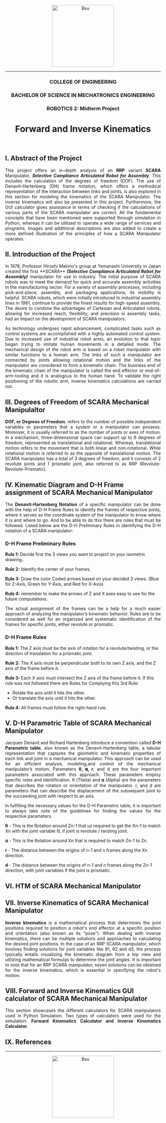 <p align="center">
  <img src=https://github.com/limwelwel/PYTHON-PROGRAMS/blob/3078971571d8ab959cb3e9882e7a0265d9947afc/bsu%20header.png alt=Bsu style="height: 200px;">
  <hr>
<h3 align="center">COLLEGE OF ENGINEERING</h3>
<h3 align="center">BACHELOR OF SCIENCE IN MECHATRONICS ENGINEERING</h3>
<h3 align="center">ROBOTICS 2: Midterm Project</h3>
<h1 align="center"> Forward and Inverse Kinematics </h1> 
<br>

## I. Abstract of the Project
<p align="justify"> 
This project offers an in-depth analysis of an <b>RRP</b> variant <b>SCARA</b> Manipulator, <b><i>Selective Compliance Articulated Robot for Assembly</i></b>. This includes the calculation of the degrees of freedom (DOF).  The use of Denavit-Hartenberg (DH) frame notation, which offers a methodical representation of the interaction between links and joints, is also explored in this section for modeling the kinematics of the SCARA Manipulator. The inverse kinematics will also be presented in this project. Furthermore, the GUI calculator gives assistance in terms of checking if the calculations of various parts of the SCARA manipulator are correct. All the fundamental concepts that have been mentioned were supported through simulation in Python, whereas it can be utilized to operate a wide range of services and programs. Images and additional descriptions are also added to create a more defined illustration of the principles of how a SCARA Manipulator operates.</p>

## II. Introduction of the Project
<p align="justify"> 
In 1978, Professor Hiroshi Makino's group at Yamanashi University in Japan created the first **SCARA** <b><i>(Selective Compliance Articulated Robot for Assembly)</i></b> manipulator for use in industry. The initial purpose of SCARA robots was to meet the demand for quick and accurate assembly activities in the manufacturing sector. For a variety of assembly processes, including pick-and-place, assembly, and packaging applications, its mobility is helpful. SCARA robots, which were initially introduced to industrial assembly lines in 1981, continue to provide the finest results for high-speed assembly. The desire to combine the advantages of Cartesian and Articulated robots, allowing for increased reach, flexibility, and precision in assembly tasks, had an impact on the development of SCARA manipulators.
  <p align="justify"> 
As technology undergoes rapid advancement, complicated tasks such as control systems are accomplished with a highly automated control system. Due to increased use of industrial robot arms, an evolution to that topic began trying to imitate human movements in a detailed mode. The mechanical design of the robot arm is based on a robot manipulator with similar functions to a human arm. The links of such a manipulator are connected by joints allowing rotational motion and the links of the manipulator are considered to form a kinematic chain. The business end of the kinematic chain of the manipulator is called the end effector or end-of-arm-tooling and it is analogous to the human hand. To validate the right positioning of the robotic arm, inverse kinematics calculations are carried out.

## III. Degrees of Freedom of SCARA Mechanical Manipulaltor
<p align="justify"> 
<b>DOF, or Degrees of Freedom</b>, refers to the number of possible independent variables or parameters that a system or a manipulator can possess. Moreover, it is usually referred to as the number of joints or axes of motion. In a mechanism, three-dimensional space can support up to 6 degrees of freedom, represented as translational and rotational. Whereas, translational motion refers to the movement that is both linear and non-rotational. While rotational motion is referred to as the opposite of translational motion. The SCARA manipulator has a total of 3 degrees of freedom, and it consists of 2 revolute joints and 1 prismatic joint, also referred to as RRP (Revolute-Revolute-Prismatic).

## IV. Kinematic Diagram and D-H Frame assignment of SCARA Mechanical Manipulator 
<p align="justify"> 
The <b>Denavit-Hartenberg Notation</b> of a specific manipulator can be done with the help of D-H Frame Rules to identify the frames of respective joints, where it serves as the coordinate system of the manipulator to know where it is and where to go. And to be able to do this there are rules that must be followed. Listed below are the D-H Preliminary Rules in identifying the D-H notation of a SCARA manipulator:

### D-H Frame Preliminary Rules

**Rule 1:** Decide first the 3 views you want to project on your isometric drawing..

**Rule 2:** Identify the center of your frames.

**Rule 3:** Draw the color Coded arrows based on your decided 3 views.
(Blue for Z-Axis, Green for Y-Axis, and Red for X-Axis)

**Rule 4:** remember to make the arrows of Z and X axes easy to see for the future computations.

<p align="justify"> 
The actual assignment of the frames can be a help for a much easier approach of analyzing the manipulator’s kinematic behavior. Rules are to be considered as well for an organized and systematic identification of the frames for specific joints, either revolute or prismatic.

### D-H Frame Rules

**Rule 1:** The Z axis must be the axis of rotation for a revolute/twisting, or the direction of translation for a prismatic joint.

**Rule 2:** The X axis must be perpendicular both to its own Z axis, and the Z axis of the frame before it.

**Rule 3:** Each X axis must intersect the Z axis of the frame before it. If this rule was not followed there are Rules for Complying this 3rd Rule:
- Rotate the axis until it hits the other.
- Or translate the axis until it hits the other.

**Rule 4:** All frames must follow the right-hand rule.

## V. D-H Parametric Table of SCARA Mechanical Manipulator
<p align="justify"> 
Jacques Denavit and Richard Hartenberg introduce a convention called <b>D-H Parametric table</b>, also known as the Denavit-Hartenberg table, a tabular representation that captures the geometric and kinematic properties of each link and joint in a mechanical manipulator. This approach can be used for an efficient analysis, modeling,and control of the mechanical manipulator’s motion. Parameters <b>θ, 𝛂, r</b>, and d are the four important parameters associated with this approach. These parameters employ specific roles and identification. θ (Theta) and 𝛂 (Alpha) are the parameters that describes the rotation or orientation of the manipulator.  r, and d are parameters that can describe the displacement of the subsequent joint to the succeeding joint with respect to an axis.

<p align="justify"> 
In fulfilling the necessary values for the D-H Parametric table,  it is important to always take note of the guidelines for finding the values for the respective parameters.

**θ** - This is the Rotation around Zn-1 that us required to get the Xn-1 to match Xn with the joint variable Θ, if joint is revolute / twisting joint.

**⍺** - This is the Rotation around Xn that is required to match Zn-1 to Zn.

**r** - The distance between  the origins of n-1 and n frames along the Xn direction.

**d** - The distance between the origins of n-1 and n frames along the Zn-1 direction, with joint variables if the joint is prismatic.

## VI. HTM of SCARA Mechanical Manipulator

## VII. Inverse Kinematics of SCARA Mechanical Manipulator
<p align="justify"> 
<b>Inverse kinematics</b> is a mathematical process that determines the joint positions required to position a robot's end effector at a specific position and orientation (also known as its "pose"). When dealing with inverse kinematics, there can be multiple solutions and approaches to calculating the desired joint positions. In the case of an RRP SCARA manipulator, which involves finding solutions for joint variables like  θ1, θ2 and d3, the process typically entails visualizing the kinematic diagram from a top view and utilizing mathematical formulas to determine the joint angles. It is important to note that for an RRP SCARA manipulator, seven solutions can be obtained for the inverse kinematics, which is essential in specifying the robot's motion.

## VIII. Forward and Inverse Kinematics GUI calculator of SCARA Mechanical Manipulator 
<p align="justify"> 
This section showcases the different calculators for SCARA manipulators used in Python Simulation. Two types of calculators were used for the simulation: <b>Forward Kinematics Calculator and Inverse Kinematics Calculator</b>.


## IX. References
<hr>

<p align="center">
  <img src=https://github.com/limwelwel/PYTHON-PROGRAMS/blob/3078971571d8ab959cb3e9882e7a0265d9947afc/bsu%20footer.png alt=Bsu style="height: 200px;">
